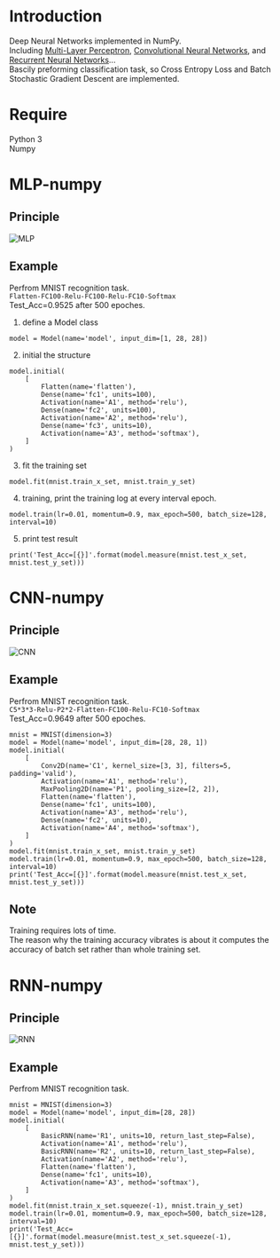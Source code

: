 # Introduction
Deep Neural Networks implemented in NumPy.  
Including [Multi-Layer Perceptron](#MLP-numpy), [Convolutional Neural Networks](#CNN-numpy), and [Recurrent Neural Networks](#RNN-numpy)...  
Bascily preforming classification task, so Cross Entropy Loss and Batch Stochastic Gradient Descent are implemented.
# Require  
Python 3  
Numpy  
# MLP-numpy  
## Principle
![MLP](https://github.com/KennCoder7/DNN-numpy/blob/main/principle/mlp.png)
## Example
Perfrom MNIST recognition task.  
``
Flatten-FC100-Relu-FC100-Relu-FC10-Softmax
``  
Test_Acc=0.9525 after 500 epoches.
1. define a Model class  
``` 
model = Model(name='model', input_dim=[1, 28, 28])  
```
2. initial the structure  
```
model.initial(
    [
        Flatten(name='flatten'),
        Dense(name='fc1', units=100),
        Activation(name='A1', method='relu'),
        Dense(name='fc2', units=100),
        Activation(name='A2', method='relu'),
        Dense(name='fc3', units=10),
        Activation(name='A3', method='softmax'),
    ]
)
```
3. fit the training set  
```
model.fit(mnist.train_x_set, mnist.train_y_set)
```
4. training, print the training log at every interval epoch.    
```
model.train(lr=0.01, momentum=0.9, max_epoch=500, batch_size=128, interval=10)  
```  
5. print test result  
```
print('Test_Acc=[{}]'.format(model.measure(mnist.test_x_set, mnist.test_y_set)))  
```
# CNN-numpy
## Principle
![CNN](https://github.com/KennCoder7/DNN-numpy/blob/main/principle/cnn.png)
## Example
Perfrom MNIST recognition task.  
``
C5*3*3-Relu-P2*2-Flatten-FC100-Relu-FC10-Softmax
``  
Test_Acc=0.9649 after 500 epoches.  
```
mnist = MNIST(dimension=3)
model = Model(name='model', input_dim=[28, 28, 1])
model.initial(
    [
        Conv2D(name='C1', kernel_size=[3, 3], filters=5, padding='valid'),
        Activation(name='A1', method='relu'),
        MaxPooling2D(name='P1', pooling_size=[2, 2]),
        Flatten(name='flatten'),
        Dense(name='fc1', units=100),
        Activation(name='A3', method='relu'),
        Dense(name='fc2', units=10),
        Activation(name='A4', method='softmax'),
    ]
)
model.fit(mnist.train_x_set, mnist.train_y_set)
model.train(lr=0.01, momentum=0.9, max_epoch=500, batch_size=128, interval=10)
print('Test_Acc=[{}]'.format(model.measure(mnist.test_x_set, mnist.test_y_set)))
```
## Note
Training requires lots of time.  
The reason why the training accuracy vibrates is about it computes the accuracy of batch set rather than whole training set.    
# RNN-numpy
## Principle
![RNN](https://github.com/KennCoder7/DNN-numpy/blob/main/principle/rnn.png)
## Example
Perfrom MNIST recognition task.  
```
mnist = MNIST(dimension=3)
model = Model(name='model', input_dim=[28, 28])
model.initial(
    [
        BasicRNN(name='R1', units=10, return_last_step=False),
        Activation(name='A1', method='relu'),
        BasicRNN(name='R2', units=10, return_last_step=False),
        Activation(name='A2', method='relu'),
        Flatten(name='flatten'),
        Dense(name='fc1', units=10),
        Activation(name='A3', method='softmax'),
    ]
)
model.fit(mnist.train_x_set.squeeze(-1), mnist.train_y_set)
model.train(lr=0.01, momentum=0.9, max_epoch=500, batch_size=128, interval=10)
print('Test_Acc=[{}]'.format(model.measure(mnist.test_x_set.squeeze(-1), mnist.test_y_set)))
```
